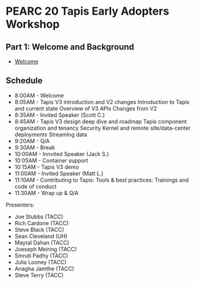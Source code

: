 # PEARC 20 Tapis Early Adopters Workshop

## Part 1: Welcome and Background
* [Welcome](./welcome/intro.md)

## Schedule
* 8:00AM  - Welcome 
* 8:05AM  - Tapis V3 introduction and V2 changes 
		    Introduction to Tapis and current state 
		    Overview of V3 APIs 
		    Changes from V2 
* 8:35AM  - Invited Speaker (Scott C.) 
* 8:45AM  - Tapis V3 design deep dive and roadmap
		    Tapis component organization and tenancy 
            Security Kernel and remote site/data-center deployments 
            Streaming data 
* 9:20AM  - Q/A  
* 9:30AM  - Break
* 10:00AM - Innvited Speaker (Jack S.)
* 10:05AM - Container support 
* 10:15AM - Tapis V3 demo 
* 11:00AM - Invited Speaker (Matt L.)
* 11:10AM - Contributing to Tapis: 
		    Tools & best practices: 
	        Trainings and code of conduct
* 11:30AM - Wrap up & Q/A


Presenters: 
* Joe Stubbs (TACC)
* Rich Cardone (TACC)
* Steve Black (TACC)
* Sean Cleveland (UH)
* Maytal Dahan (TACC)
* Joeseph Meiring (TACC)
* Smruti Padhy (TACC)
* Julia Looney (TACC)
* Anagha Jamthe (TACC)
* Steve Terry (TACC)

